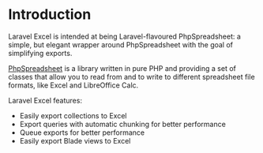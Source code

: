 # Introduction

Laravel Excel is intended at being Laravel-flavoured PhpSpreadsheet: a simple, but elegant wrapper around PhpSpreadsheet with the goal of simplifying
exports. 

[PhpSpreadsheet](https://phpspreadsheet.readthedocs.io/) is a library written in pure PHP and providing a set of classes that allow you to read from and to write to different spreadsheet file formats, like Excel and LibreOffice Calc.

Laravel Excel features:

* Easily export collections to Excel
* Export queries with automatic chunking for better performance
* Queue exports for better performance
* Easily export Blade views to Excel


